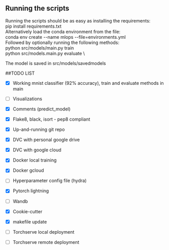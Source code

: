 ## Running the scripts

Running the scripts should be as easy as installing the requirements: \
    pip install requirements.txt \
Alternatively load the conda environment from the file: \
    conda env create --name mlops --file=environments.yml \
Followed by optionally running the following methods: \
    python src/models/main.py train \
    python src/models.main.py evaluate \

The model is saved in src/models/savedmodels

##TODO LIST

- [x] Working mnist classifier (92% accuracy), train and evaluate methods in main
- [ ] Visualizations
- [x] Comments (predict_model)
- [x] Flake8, black, isort - pep8 compliant
- [x] Up-and-running git repo
- [x] DVC with personal google drive
- [x] DVC with google cloud 
- [x] Docker local training
- [x] Docker gcloud
- [ ] Hyperparameter config file (hydra)
- [x] Pytorch lightning
- [ ] Wandb  
- [x] Cookie-cutter
- [x] makefile update 
- [ ] Torchserve local deployment
- [ ] Torchserve remote deployment

